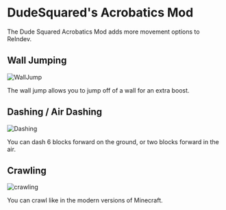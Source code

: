# DudeSquared's Acrobatics Mod

The Dude Squared Acrobatics Mod adds more movement options to ReIndev.

## Wall Jumping

![WallJump](https://github.com/DudeSquaredEdud/Acrobatics-Mod/assets/143724614/811c7a97-5922-4b3f-95d8-5789cef8c16e)

The wall jump allows you to jump off of a wall for an extra boost.

## Dashing / Air Dashing

![Dashing](https://github.com/DudeSquaredEdud/Acrobatics-Mod/assets/143724614/90cffbf9-8bfd-4bc4-b761-8976d8dc6f33)

You can dash 6 blocks forward on the ground, or two blocks forward in the air.

## Crawling

![crawling](https://github.com/DudeSquaredEdud/Acrobatics-Mod/assets/143724614/b07cdea1-22aa-4c18-973a-31a845d5657e)

You can crawl like in the modern versions of Minecraft.
